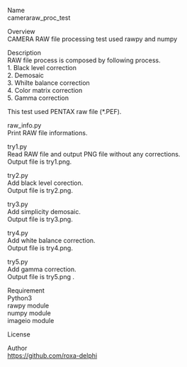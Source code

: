 Name  
  cameraraw_proc_test  

Overview  
  CAMERA RAW file processing test used rawpy and numpy  

Description  
  RAW file process is composed by following process.  
    1. Black level correction  
    2. Demosaic  
    3. Whilte balance correction  
    4. Color matrix correction  
    5. Gamma correction  

  This test used PENTAX raw file (*.PEF).  

  raw_info.py  
    Print RAW file informations.  

  try1.py  
    Read RAW file and output PNG file without any corrections.  
    Output file is try1.png.  

  try2.py  
    Add black level corection.  
    Output file is try2.png.  

  try3.py  
    Add simplicity demosaic.  
    Output file is try3.png.  

  try4.py  
    Add white balance correction.  
    Output file is try4.png.  

  try5.py  
    Add gamma correction.  
    Output file is try5.png  .

Requirement  
  Python3  
  rawpy module  
  numpy module  
  imageio module  

License  

Author  
  https://github.com/roxa-delphi  

